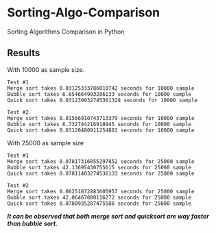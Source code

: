 # Sorting-Algo-Comparison
Sorting Algorithms Comparison in Python

## Results

With 10000 as sample size.
```
Test #1
Merge sort takes 0.03125333786010742 seconds for 10000 sample
Bubble sort takes 6.654664993286133 seconds for 10000 sample
Quick sort takes 0.031239032745361328 seconds for 10000 sample

Test #2
Merge sort takes 0.01566910743713379 seconds for 10000 sample
Bubble sort takes 6.732744216918945 seconds for 10000 sample
Quick sort takes 0.03128480911254883 seconds for 10000 sample
```

With 25000 as sample size
```
Test #1
Merge sort takes 0.07817316055297852 seconds for 25000 sample
Bubble sort takes 42.13695430755615 seconds for 25000 sample
Quick sort takes 0.07811403274536133 seconds for 25000 sample

Test #2
Merge sort takes 0.06251072883605957 seconds for 25000 sample
Bubble sort takes 42.06467080116272 seconds for 25000 sample
Quick sort takes 0.0780935287475586 seconds for 25000 sample
```

**_It can be observed that both merge sort and quicksort are way faster than bubble sort._**
